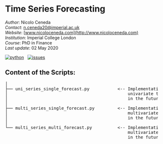 # Time Series Forecasting

*Author*: Nicolo Ceneda \
*Contact*: n.ceneda20@imperial.ac.uk \
*Website*: [www.nicoloceneda.com](http://www.nicoloceneda.com) \
*Institution*: Imperial College London \
*Course*: PhD in Finance \
*Last update*: 02 May 2020

<!-- buttons -->
<p align="left">
    <a href="https://www.python.org/">
        <img src="https://img.shields.io/badge/python-v3-brightgreen.svg"
            alt="python"></a> &nbsp;
    <a href="https://github.com/nicoloceneda/Time-Series-Forecasting/graphs/commit-activity">
        <img src="https://img.shields.io/badge/Maintained%3F-yes-brightgreen.svg"
            alt="issues"></a> &nbsp;
</p>

## Content of the Scripts:
<pre>
│
├── uni_series_single_forecast.py           <-- Implementation of a lstm recurrent neural network for 
│                                               univariate time series forecasting of a single point 
│                                               in the future.
│                                                                                                
├── multi_series_single_forecast.py         <-- Implementation of a lstm recurrent neural network for 
│                                               multivariate time series forecasting of a single point 
│                                               in the future.
│                                                
└── multi_series_multi_forecast.py          <-- Implementation of a lstm recurrent neural network for 
                                                multivariate time series forecasting of multiple points 
                                                in the future.
</pre>

